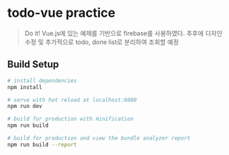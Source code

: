 # todo-vue practice

> Do it! Vue.js에 있는 예제를 기반으로 firebase를 사용하였다. 추후에 디자인 수정 및 추가적으로 todo, done list로 분리하여 조회할 예정 

## Build Setup

``` bash
# install dependencies
npm install

# serve with hot reload at localhost:8080
npm run dev

# build for production with minification
npm run build

# build for production and view the bundle analyzer report
npm run build --report
```
